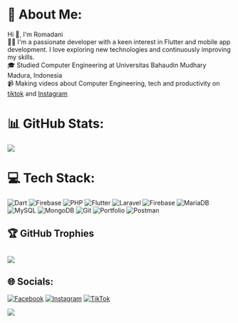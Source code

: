 # 💫 About Me:
Hi 👋, I'm Romadani<br>👨‍💻 I'm a passionate developer with a keen interest in Flutter and mobile app development. I love exploring new technologies and continuously improving my skills.<br>🎓  Studied Computer Engineering at Universitas Bahaudin Mudhary Madura, Indonesia<br>📹 Making videos about Computer Engineering, tech and productivity on [tiktok]( https://www.tiktok.com/@dhanoke) and [Instagram](https://www.instagram.com/okew.ini/)<br>
# 📊 GitHub Stats:
![](https://github-readme-stats.vercel.app/api?username=okedane&theme=swift&hide_border=false&include_all_commits=false&count_private=true)<br/>

# 💻 Tech Stack:
![Dart](https://img.shields.io/badge/dart-%230175C2.svg?style=for-the-badge&logo=dart&logoColor=white) ![Firebase](https://img.shields.io/badge/firebase-%23039BE5.svg?style=for-the-badge&logo=firebase) ![PHP](https://img.shields.io/badge/php-%23777BB4.svg?style=for-the-badge&logo=php&logoColor=white) ![Flutter](https://img.shields.io/badge/Flutter-%2302569B.svg?style=for-the-badge&logo=Flutter&logoColor=white) ![Laravel](https://img.shields.io/badge/laravel-%23FF2D20.svg?style=for-the-badge&logo=laravel&logoColor=white) ![Firebase](https://img.shields.io/badge/firebase-a08021?style=for-the-badge&logo=firebase&logoColor=ffcd34) ![MariaDB](https://img.shields.io/badge/MariaDB-003545?style=for-the-badge&logo=mariadb&logoColor=white) ![MySQL](https://img.shields.io/badge/mysql-4479A1.svg?style=for-the-badge&logo=mysql&logoColor=white) ![MongoDB](https://img.shields.io/badge/MongoDB-%234ea94b.svg?style=for-the-badge&logo=mongodb&logoColor=white) ![Git](https://img.shields.io/badge/git-%23F05033.svg?style=for-the-badge&logo=git&logoColor=white) ![Portfolio](https://img.shields.io/badge/Portfolio-%23000000.svg?style=for-the-badge&logo=firefox&logoColor=#FF7139) ![Postman](https://img.shields.io/badge/Postman-FF6C37?style=for-the-badge&logo=postman&logoColor=white)

## 🏆 GitHub Trophies
![](https://github-profile-trophy.vercel.app/?username=okedane&theme=swift&no-frame=false&no-bg=true&margin-w=4)
---

## 🌐 Socials:
[![Facebook](https://img.shields.io/badge/Facebook-%231877F2.svg?logo=Facebook&logoColor=white)](https://facebook.com/NY) [![Instagram](https://img.shields.io/badge/Instagram-%23E4405F.svg?logo=Instagram&logoColor=white)](https://instagram.com/okew.ini) [![TikTok](https://img.shields.io/badge/TikTok-%23000000.svg?logo=TikTok&logoColor=white)](https://tiktok.com/@@dhanoke) 

[![](https://visitcount.itsvg.in/api?id=okedane&icon=6&color=9)](https://visitcount.itsvg.in)

<!-- Proudly created with GPRM ( https://gprm.itsvg.in ) -->
